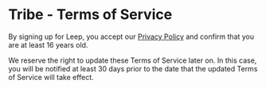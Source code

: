 # Tribe - Terms of Service

By signing up for Leep, you accept our [Privacy Policy](https://jointribes.app/privacy) and confirm that you are at least 16 years old.

We reserve the right to update these Terms of Service later on. In this case, you will be notified at least 30 days prior to the date that the updated Terms of Service will take effect.
